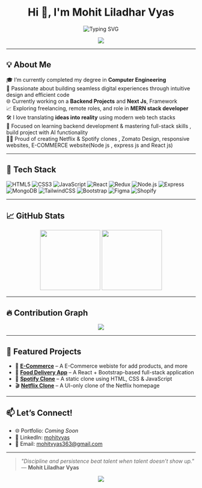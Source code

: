 <h1 align="center">Hi 👋, I'm Mohit Liladhar Vyas</h1>

<p align="center">
  <img src="https://readme-typing-svg.herokuapp.com?font=Fira+Code&size=24&duration=2000&pause=1000&color=36BCF7&center=true&vCenter=true&width=900&lines=Final+Year+Computer+Engineering+Student;Full-Stack+Web+Developer;React+%7C+Node+%7C+MongoDB+Enthusiast;Lifelong+Learner+%7C+Remote+Work+Seeker" alt="Typing SVG" />
</p>

<p align="center">
  <img src="https://capsule-render.vercel.app/api?type=waving&color=0:1E90FF,100:8A2BE2&height=100&section=header&text=🚀+Exploring+Code%2C+Creativity%2C+and+Impact&fontColor=FFFFFF&fontSize=22&fontAlign=50" />
</p>




---

## 💡 About Me

🎓 I’m currently completed my degree in **Computer Engineering**  
🧠 Passionate about building seamless digital experiences through intuitive design and efficient code  
🌐 Currently working on a **Backend Projects** and **Next Js**, Framework  
📈 Exploring freelancing, remote roles, and role in **MERN stack developer**  
🛠️ I love translating **ideas into reality** using modern web tech stacks   
🎯 Focused on learning backend development & mastering full-stack skills , build project with AI functionality  
👨‍💻 Proud of creating Netflix & Spotify clones , Zomato Design, responsive websites, E-COMMERCE website(Node js , express js and React js)

---

## 🧰 Tech Stack

![HTML5](https://img.shields.io/badge/HTML5-E34F26?style=flat-square&logo=html5&logoColor=white)
![CSS3](https://img.shields.io/badge/CSS3-1572B6?style=flat-square&logo=css3&logoColor=white)
![JavaScript](https://img.shields.io/badge/JavaScript-F7DF1E?style=flat-square&logo=javascript&logoColor=black)
![React](https://img.shields.io/badge/React-20232A?style=flat-square&logo=react&logoColor=61DAFB)
![Redux](https://img.shields.io/badge/Redux-593D88?style=flat-square&logo=redux&logoColor=white)
![Node.js](https://img.shields.io/badge/Node.js-339933?style=flat-square&logo=nodedotjs&logoColor=white)
![Express](https://img.shields.io/badge/Express.js-000000?style=flat-square&logo=express&logoColor=white)
![MongoDB](https://img.shields.io/badge/MongoDB-4EA94B?style=flat-square&logo=mongodb&logoColor=white)
![TailwindCSS](https://img.shields.io/badge/Tailwind_CSS-38B2AC?style=flat-square&logo=tailwind-css&logoColor=white)
![Bootstrap](https://img.shields.io/badge/Bootstrap-563D7C?style=flat-square&logo=bootstrap&logoColor=white)
![Figma](https://img.shields.io/badge/Figma-F24E1E?style=flat-square&logo=figma&logoColor=white)
![Shopify](https://img.shields.io/badge/Shopify-7AB55C?style=flat-square&logo=shopify&logoColor=white)

---

## 📈 GitHub Stats

<div align="center">
  <img src="https://github-readme-stats.vercel.app/api?username=Vyasmohit28&show_icons=true&theme=radical&border_radius=12&icon_color=00ffc6" height="160px" />
  <img src="https://github-readme-stats.vercel.app/api/top-langs/?username=Vyasmohit28&layout=compact&theme=radical&border_radius=12&title_color=00ffc6" height="160px" />
</div>

---

## 🔥 Contribution Graph

<p align="center">
  <img src="https://github-readme-activity-graph.vercel.app/graph?username=Vyasmohit28&theme=react-dark&hide_border=true&line=00ffc6&point=ffffff&area_color=36BCF7&color=ffffff" />
</p>

---

## 📌 Featured Projects

- 🔗 **[E-Commerce](https://github.com/Vyasmohit28/E-commerce-website-BACKEND-.git)** – A E-Commerce webiste for add products, and more   
- 🍔 **[Food Delivery App](https://github.com/Vyasmohit28/zomato.com.git)** – A React + Bootstrap-based full-stack application  
- 🎵 **[Spotify Clone](https://github.com/Vyasmohit28/Project-Spotify-.git)** – A static clone using HTML, CSS & JavaScript  
- 🎬 **[Netflix Clone](https://github.com/Vyasmohit28/project-1-netflix-.git)** – A UI-only clone of the Netflix homepage

---

## 📫 Let’s Connect!

- 🌐 Portfolio: *Coming Soon*
- 💼 LinkedIn: [mohitvyas](www.linkedin.com/in/vyasmohit23)
- 📧 Email: mohitvyas363@gmail.com

---

> *"Discipline and persistence beat talent when talent doesn’t show up."*  
> — **Mohit Liladhar Vyas**

<p align="center">
  <img src="https://capsule-render.vercel.app/api?type=waving&color=0:36BCF7,100:0D1117&height=100&section=footer" />
</p>
